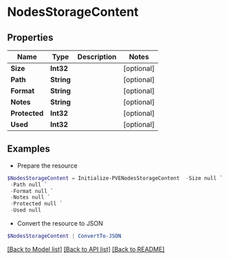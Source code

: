# NodesStorageContent
## Properties

Name | Type | Description | Notes
------------ | ------------- | ------------- | -------------
**Size** | **Int32** |  | [optional] 
**Path** | **String** |  | [optional] 
**Format** | **String** |  | [optional] 
**Notes** | **String** |  | [optional] 
**Protected** | **Int32** |  | [optional] 
**Used** | **Int32** |  | [optional] 

## Examples

- Prepare the resource
```powershell
$NodesStorageContent = Initialize-PVENodesStorageContent  -Size null `
 -Path null `
 -Format null `
 -Notes null `
 -Protected null `
 -Used null
```

- Convert the resource to JSON
```powershell
$NodesStorageContent | ConvertTo-JSON
```

[[Back to Model list]](../README.md#documentation-for-models) [[Back to API list]](../README.md#documentation-for-api-endpoints) [[Back to README]](../README.md)


